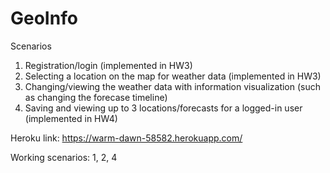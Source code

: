 # GeoInfo

Scenarios

1. Registration/login (implemented in HW3)
2. Selecting a location on the map for weather data (implemented in HW3)
3. Changing/viewing the weather data with information visualization (such as changing the forecase timeline)
4. Saving and viewing up to 3 locations/forecasts for a logged-in user (implemented in HW4)

Heroku link: https://warm-dawn-58582.herokuapp.com/

Working scenarios: 1, 2, 4
